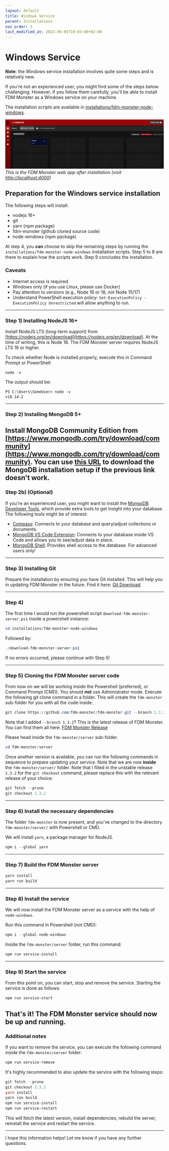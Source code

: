 ```yaml
---
layout: default
title: Windows Service
parent: Installations
nav_order: 3
last_modified_at: 2023-09-05T10:03:00+02:00
---
```


# Windows Service

**Note**: the Windows service installation involves quite some steps and is relatively new.

If you're not an experienced user, you might find some of the steps below challenging. However, if you follow them carefully, you'll be able to install FDM Monster as a Windows service on your machine. 

The installation scripts are available in [installations/fdm-monster-node-windows](../../installations/fdm-monster-node-windows).

![Image](../images/server-running.png)
*This is the FDM Monster web app after installation (visit [http://localhost:4000](http://localhost:4000))*

## Preparation for the Windows service installation

The following steps will install:

- nodejs 16+
- git
- yarn (npm package)
- fdm-monster (github cloned source code)
- node-windows (npm package)

At step 4, you **can** choose to skip the remaining steps by running the `installations/fdm-monster-node-windows` installation scripts. Step 5 to 8 are there to explain how the scripts work. Step 9 concludes the installation.

### Caveats

- Internet access is required
- Windows only (if you use Linux, please use Docker)
- Pay attention to versions (e.g., Node 16 or 18, not Node 15/17)
- Understand PowerShell execution policy: `Set-ExecutionPolicy -ExecutionPolicy Unrestricted` will allow anything to run.
---
### Step 1) Installing NodeJS 16+

Install NodeJS LTS (long-term support) from [https://nodejs.org/en/download](https://nodejs.org/en/download). At the time of writing, this is Node 18. The FDM Monster server requires NodeJS LTS 16 or higher.

To check whether Node is installed properly, execute this in Command Prompt or PowerShell:

```
node -v
```

The output should be:
```
PS C:\Users\SomeUser> node -v
v18.14.2
```
---
### Step 2) Installing MongoDB 5+

Install MongoDB Community Edition from [https://www.mongodb.com/try/download/community](https://www.mongodb.com/try/download/community). You can use [this URL](https://fastdl.mongodb.org/windows/mongodb-windows-x86_64-6.0.5-signed.msi) to download the MongoDB installation setup if the previous link doesn't work.
---
### Step 2b) (Optional)

If you're an experienced user, you might want to install the [MongoDB Developer Tools](https://www.mongodb.com/developer-tools), which provide extra tools to get insight into your database. The following tools might be of interest:

- [Compass](https://www.mongodb.com/products/compass): Connects to your database and query/adjust collections or documents.
- [MongoDB VS Code Extension](https://www.mongodb.com/products/vs-code): Connects to your database inside VS Code and allows you to see/adjust data in place.
- [MongoDB Shell](https://www.mongodb.com/products/shell): Provides shell access to the database. For advanced users only!
---
### Step 3) Installing Git

Prepare the installation by ensuring you have Git installed. This will help you in updating FDM Monster in the future. Find it here: [Git Download](https://git-scm.com/downloads)


---

### Step 4)
The first time I would run the powershell script `download-fdm-monster-server.ps1` inside a powershell instance:

```powershell
cd installations/fdm-monster-node-windows
```
Followed by:
```powershell
./download-fdm-monster-server.ps1
```
If no errors occurred, please continue with Step 5!

---
### Step 5) Cloning the FDM Monster server code
From now on we will be working inside the Powershell (preferred), or Command Prompt (CMD). You should **not** use Administrator mode. 
Execute the following git clone command in a folder. This will create the `fdm-monster` sub-folder for you with all the code inside.

```powershell
git clone https://github.com/fdm-monster/fdm-monster.git --branch 1.3.2
```

Note that I added `--branch 1.3.2`? This is the latest release of FDM Monster. You can find them all here:
[FDM Monster Release](https://github.com/fdm-monster/fdm-monster/releases)

Please head inside the `fdm-monster/server` sub-folder.

```powershell
cd fdm-monster/server
```

Once another version is available, you can run the following commands in sequence to prepare updating your service. 
Note that we are now **inside** the `fdm-monster/server/` folder.
Note that I filled in the unstable release `1.3.2` for the `git checkout` command, please replace this with the relevant release of your choice:

```powershell
git fetch --prune
git checkout 1.3.2
```
---
### Step 6) Install the necessary dependencies
The folder `fdm-monster` is now present, and you've changed to the directory `fdm-monster/server/` with Powershell or CMD.

We will install `yarn`, a package manager for NodeJS.
```powershell
npm i --global yarn
```
---
### Step 7) Build the FDM Monster server
```powershell
yarn install
yarn run build
```
---
### Step 8) Install the service
We will now install the FDM Monster server as a service with the help of `node-windows`.

Run this command in Powershell (not CMD):
```powershell
npm i --global node-windows
```

Inside the `fdm-monster/server` folder, run this command:
```powershell
npm run service-install
```
---
### Step 9) Start the service
From this point on, you can start, stop and remove the service. Starting the service is done as follows:
```powershell
npm run service-start
```

That's it! The FDM Monster service should now be up and running.
---
### Additional notes
If you want to remove the service, you can execute the following command inside the `fdm-monster/server` folder:
```powershell
npm run service-remove
```

It's highly recommended to also update the service with the following steps:
```powershell
git fetch --prune
git checkout 1.3.2
yarn install
yarn run build
npm run service-install
npm run service-restart
```

This will fetch the latest version, install dependencies, rebuild the server, reinstall the service and restart the service.

---

I hope this information helps! Let me know if you have any further questions.